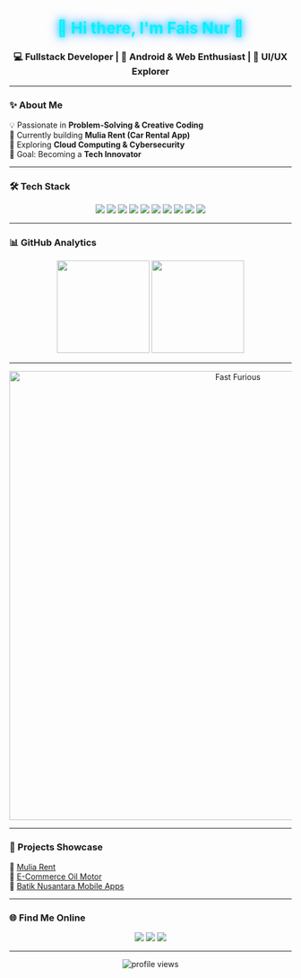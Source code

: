<h1 align="center">
  <span style="color:#00f0ff; text-shadow: 0px 0px 10px #00f0ff, 0px 0px 20px #0077ff;">
    👋 Hi there, I'm Fais Nur 🚀
  </span>
</h1>

<h3 align="center">
  💻 Fullstack Developer | 🚀 Android & Web Enthusiast | 🎨 UI/UX Explorer
</h3>

---

### ✨ About Me
💡 Passionate in **Problem-Solving & Creative Coding**  
🔭 Currently building **Mulia Rent (Car Rental App)**  
🌱 Exploring **Cloud Computing & Cybersecurity**  
🎯 Goal: Becoming a **Tech Innovator**  

---

### 🛠️ Tech Stack
<p align="center">
  <img src="https://img.shields.io/badge/Java-ED8B00?style=for-the-badge&logo=openjdk&logoColor=white" />
  <img src="https://img.shields.io/badge/PHP-777BB4?style=for-the-badge&logo=php&logoColor=white" />
  <img src="https://img.shields.io/badge/JavaScript-F7DF1E?style=for-the-badge&logo=javascript&logoColor=black" />
  <img src="https://img.shields.io/badge/HTML5-E34F26?style=for-the-badge&logo=html5&logoColor=white" />
  <img src="https://img.shields.io/badge/CSS3-1572B6?style=for-the-badge&logo=css3&logoColor=white" />
  <img src="https://img.shields.io/badge/Bootstrap-7952B3?style=for-the-badge&logo=bootstrap&logoColor=white" />
  <img src="https://img.shields.io/badge/Android-3DDC84?style=for-the-badge&logo=android&logoColor=white" />
  <img src="https://img.shields.io/badge/MySQL-4479A1?style=for-the-badge&logo=mysql&logoColor=white" />
  <img src="https://img.shields.io/badge/Git-F05032?style=for-the-badge&logo=git&logoColor=white" />
  <img src="https://img.shields.io/badge/Postman-FF6C37?style=for-the-badge&logo=postman&logoColor=white" />
</p>

---

### 📊 GitHub Analytics
<p align="center">
  <img src="https://github-readme-stats.vercel.app/api?username=faisnur26&show_icons=true&theme=radical" height="165"/>
  <img src="https://github-readme-streak-stats.herokuapp.com?user=faisnur26&theme=radical&hide_border=false" height="165"/>
</p>

---

<div align="center">

<!-- GIF dengan efek glow -->
<img src="assets/cars.gif" width="800" alt="Fast Furious" />



</div>

---

### 🚀 Projects Showcase
🔗 [Mulia Rent](https://github.com/faisnur26/rental_mulia)  
🔗 [E-Commerce Oil Motor](https://github.com/faisnur26/gajah_motor_semarang)  
🔗 [Batik Nusantara Mobile Apps](https://github.com/faisnur26/Batik-Nusantara)  

---

### 🌐 Find Me Online
<p align="center">
  <a href="https://www.linkedin.com/in/fais-nur-amrulloh-20910a381"><img src="https://img.shields.io/badge/LinkedIn-00a0dc?style=for-the-badge&logo=linkedin&logoColor=white" /></a>
  <a href="https://www.instagram.com/fais_26a?igsh=MWxsYmw5bTRpb252aQ==)"><img src="https://img.shields.io/badge/Instagram-e4405f?style=for-the-badge&logo=instagram&logoColor=white" /></a>
  <a href="mailto:faisnuramrulloh@gmail.com"><img src="https://img.shields.io/badge/Email-dd4b39?style=for-the-badge&logo=gmail&logoColor=white" /></a>
</p>

---

<p align="center">
  <img src="https://komarev.com/ghpvc/?username=faisnur26&color=00f0ff&style=for-the-badge" alt="profile views"/>
</p>
